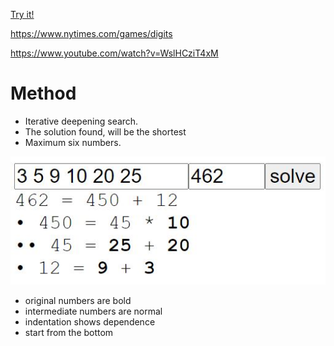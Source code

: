 [Try it!](https://christernilsson.github.io/2023-020-NYT-Digits)

https://www.nytimes.com/games/digits

https://www.youtube.com/watch?v=WslHCziT4xM


# Method

* Iterative deepening search.
* The solution found, will be the shortest
* Maximum six numbers.

![Capture](Capture.JPG)

* original numbers are bold
* intermediate numbers are normal
* indentation shows dependence
* start from the bottom